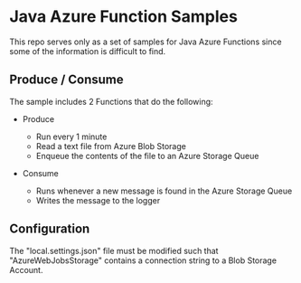 # Java Azure Function Samples

This repo serves only as a set of samples for Java Azure Functions since some of the information is difficult to find.

## Produce / Consume

The sample includes 2 Functions that do the following:

* Produce
  * Run every 1 minute
  * Read a text file from Azure Blob Storage
  * Enqueue the contents of the file to an Azure Storage Queue

* Consume
  * Runs whenever a new message is found in the Azure Storage Queue
  * Writes the message to the logger


## Configuration

The "local.settings.json" file must be modified such that "AzureWebJobsStorage" contains a connection string to a Blob Storage Account.